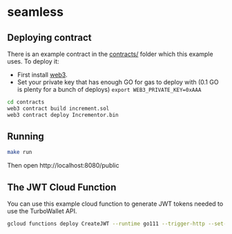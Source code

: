 # seamless

## Deploying contract

There is an example contract in the [contracts/](contracts/) folder which this example uses. To deploy it:

* First install [web3](https://github.com/gochain-io/web3).
* Set your private key that has enough GO for gas to deploy with (0.1 GO is plenty for a bunch of deploys) `export WEB3_PRIVATE_KEY=0xAAA`

```sh
cd contracts
web3 contract build increment.sol
web3 contract deploy Incrementor.bin
```

## Running

```sh
make run
```

Then open http://localhost:8080/public

## The JWT Cloud Function

You can use this example cloud function to generate JWT tokens needed to use the TurboWallet API.

```sh
gcloud functions deploy CreateJWT --runtime go111 --trigger-http --set-env-vars SECRET=[YOUR_SECRET_HERE]
```
